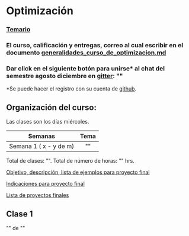 # Optimización

### [Temario](https://drive.google.com/file/d/1dj7bU5uN_ngEhUxhKL9YzCfPGLVc8Z0j/view?usp=sharing)

### El curso, calificación y entregas, correo al cual escribir en el documento [generalidades_curso_de_optimizacion.md](generalidades_curso_de_optimizacion.md)

### Dar click en el siguiente botón para unirse\* al chat del semestre agosto diciembre en [gitter](https://gitter.im/): "" 

\*Se puede hacer el registro con su cuenta de [github](https://github.com/).

## Organización del curso:

Las clases son los días miércoles.

| Semanas   | Tema                                                              |
| :--------:|:-----------------------------------------------------------------:|
| Semana 1 ( x - y de m) |""| 

Total de clases: "". Total de número de horas: "" hrs.



[Objetivo, descripción, lista de ejemplos para proyecto final](proyecto_final)

[Indicaciones para proyecto final](proyecto_final/indicaciones)

[Lista de proyectos finales](proyecto_final/proyectos)


## Clase 1

"" de ""

